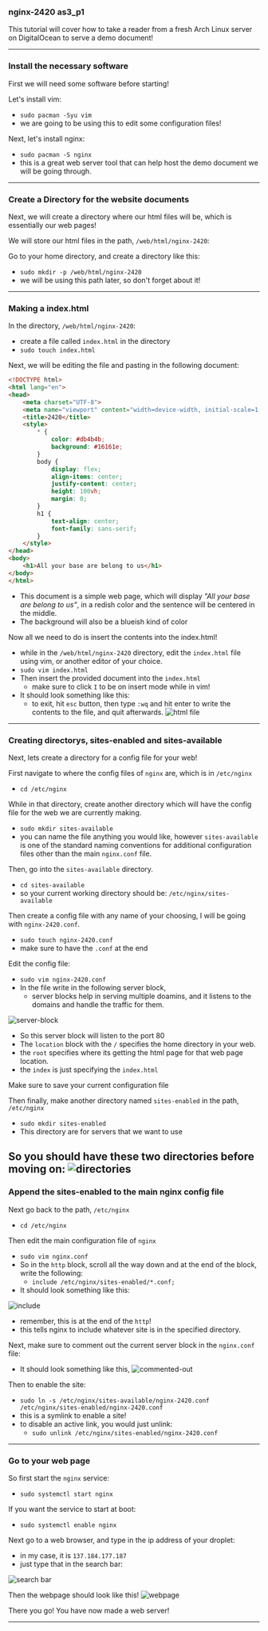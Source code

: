 ### nginx-2420 as3_p1
This tutorial will cover how to take a reader from a fresh Arch Linux server on DigitalOcean to serve a demo document!

---
### Install the necessary software

First we will need some software before starting!

Let's install vim:
- `sudo pacman -Syu vim`
- we are going to be using this to edit some configuration files!

Next, let's install nginx:
- `sudo pacman -S nginx`
- this is a great web server tool that can help host the demo document we will be going through.

---
### Create a Directory for the website documents

Next, we will create a directory where our html files will be, which is essentially our web pages!

We will store our html files in the path, `/web/html/nginx-2420`:

Go to your home directory, and create a directory like this:
- `sudo mkdir -p /web/html/nginx-2420`
- we will be using this path later, so don't forget about it!

---
### Making a index.html

In the directory, `/web/html/nginx-2420`:
- create a file called `index.html` in the directory
- `sudo touch index.html`

Next, we will be editing the file and pasting in the following document:
```html
<!DOCTYPE html>
<html lang="en">
<head>
    <meta charset="UTF-8">
    <meta name="viewport" content="width=device-width, initial-scale=1.0">
    <title>2420</title>
    <style>
        * {
            color: #db4b4b;
            background: #16161e;
        }
        body {
            display: flex;
            align-items: center;
            justify-content: center;
            height: 100vh;
            margin: 0;
        }
        h1 {
            text-align: center;
            font-family: sans-serif;
        }
    </style>
</head>
<body>
    <h1>All your base are belong to us</h1>
</body>
</html>
```
- This document is a simple web page, which will display *"All your base are belong to us"*, in a redish color and the sentence will be centered in the middle.
- The background will also be a blueish kind of color


Now all we need to do is insert the contents into the index.html!
- while in the `/web/html/nginx-2420` directory, edit the `index.html` file using vim, or another editor of your choice.
- `sudo vim index.html`
- Then insert the provided document into the `index.html`
  - make sure to click `I` to be on insert mode while in vim!
- It should look something like this:
  - to exit, hit `esc` button, then type `:wq` and hit enter to write the contents to the file, and quit afterwards.
![html file](image.png)

---
### Creating directorys, sites-enabled and sites-available

Next, lets create a directory for a config file for your web!

First navigate to where the config files of `nginx` are, which is in `/etc/nginx`
- `cd /etc/nginx`

While in that directory, create another directory which will have the config file for the web we are currently making.
- `sudo mkdir sites-available`
- you can name the file anything you would like, however `sites-available` is one of the standard naming conventions for additional configuration files other than the main `nginx.conf` file.

Then, go into the `sites-available` directory.
- `cd sites-available`
- so your current working directory should be: `/etc/nginx/sites-available`

Then create a config file with any name of your choosing, I will be going with `nginx-2420.conf`.
- `sudo touch nginx-2420.conf`
- make sure to have the `.conf` at the end

Edit the config file:
- `sudo vim nginx-2420.conf`
- In the file write in the following server block,
  - server blocks help in serving multiple doamins, and it listens to the domains and handle the traffic for them.

![server-block](image-9.png)
- So this server block will listen to the port 80
- The `location` block with the `/` specifies the home directory in your web.
- the `root` specifies where its getting the html page for that web page location.
- the `index` is just specifying the `index.html`

Make sure to save your current configuration file

Then finally, make another directory named `sites-enabled` in the path, `/etc/nginx`
- `sudo mkdir sites-enabled`
- This directory are for servers that we want to use

So you should have these two directories before moving on:
![directories](image-11.png)
---
### Append the sites-enabled to the main nginx config file

Next go back to the path, `/etc/nginx`
- `cd /etc/nginx`

Then edit the main configuration file of `nginx`
- `sudo vim nginx.conf`
- So in the `http` block, scroll all the way down and at the end of the block, write the following:
  - `include /etc/nginx/sites-enabled/*.conf;`
- It should look something like this:

![include](image-10.png)
- remember, this is at the end of the `http`!
- this tells nginx to include whatever site is in the specified directory.

Next, make sure to comment out the current server block in the `nginx.conf` file:
- It should look something like this,
![commented-out](image-8.png)


Then to enable the site:
- `sudo ln -s /etc/nginx/sites-available/nginx-2420.conf /etc/nginx/sites-enabled/nginx-2420.conf`
- this is a symlink to enable a site!
- to disable an active link, you would just unlink:
  - `sudo unlink /etc/nginx/sites-enabled/nginx-2420.conf`

---
### Go to your web page

So first start the `nginx` service:
- `sudo systemctl start nginx`

If you want the service to start at boot:
- `sudo systemctl enable nginx`

Next go to a web browser, and type in the ip address of your droplet:
- in my case, it is `137.184.177.187`
- just type that in the search bar:

![search bar](image-12.png)

Then the webpage should look like this!
![webpage](image-13.png)

There you go! You have now made a web server!

---